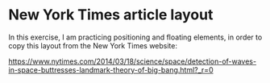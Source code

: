 # New York Times article layout
In this exercise, I am practicing positioning and floating elements, in order to copy this layout from the New York Times website:

https://www.nytimes.com/2014/03/18/science/space/detection-of-waves-in-space-buttresses-landmark-theory-of-big-bang.html?_r=0
